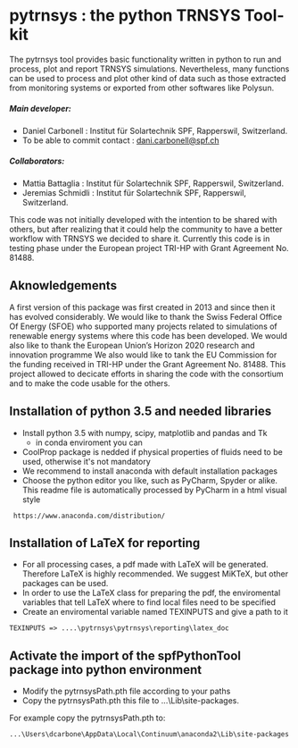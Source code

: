 
# pytrnsys : the python TRNSYS Tool-kit 
 
The pytrnsys tool provides basic functionality written in python to run and process, plot and report TRNSYS simulations.
Nevertheless, many functions can be used to process and plot other kind of data such as those extracted from monitoring systems
or exported from other softwares like Polysun.

##### Main developer: 
- Daniel Carbonell : Institut für Solartechnik SPF, Rapperswil, Switzerland.
- To be able to commit contact : dani.carbonell@spf.ch
##### Collaborators:
- Mattia Battaglia : Institut für Solartechnik SPF, Rapperswil, Switzerland.
- Jeremias Schmidli : Institut für Solartechnik SPF, Rapperswil, Switzerland.

This code was not initially developed with the intention to be shared with others, 
but after realizing that it could help the community to have a better workflow with TRNSYS 
we decided to share it. Currently this code is in testing phase under the European project 
TRI-HP with Grant Agreement No. 81488. 
 
## Aknowledgements
 
A first version of this package was first created in 2013 and since then it has evolved considerably. 
We would like to thank the Swiss Federal Office Of Energy (SFOE) 
who supported many projects related to simulations of renewable energy systems where this code has been developed. We would also like to thank the European Union’s Horizon 2020 research and innovation programme
We also would like to tank the EU Commission for the funding received in TRI-HP under the Grant Agreement No.  81488. 
This project allowed to decicate efforts in sharing the code with the consortium and to make the code usable for the others.  

  
## Installation of python 3.5 and needed libraries

- Install python 3.5 with numpy, scipy, matplotlib and pandas and Tk
    - in conda enviroment you can 
- CoolProp package is nedded if physical properties of fluids need to be used, otherwise it's not mandatory
- We recommend to install anaconda with default installation packages
- Choose the python editor you like, such as PyCharm, Spyder or alike. This readme file is automatically processed by PyCharm
in a html visual style   

```
 https://www.anaconda.com/distribution/
```

## Installation of LaTeX for reporting
- For all processing cases, a pdf made with LaTeX will be generated.
Therefore LaTeX is highly recommended. We suggest MiKTeX, but other packages can be used.
- In order to use the LaTeX class for preparing the pdf, the enviromental variables 
  that tell LaTeX where to find local files need to  be specified
- Create an enviromental variable named TEXINPUTS and give a path to it 

```
TEXINPUTS => ....\pytrnsys\pytrnsys\reporting\latex_doc
```
 
## Activate the import of the spfPythonTool package into python environment


- Modify the pytrnsysPath.pth file according to your paths 
- Copy the pytrnsysPath.pth this file to ...\Lib\site-packages. 

For example copy the pytrnsysPath.pth to: 
```
...\Users\dcarbone\AppData\Local\Continuum\anaconda2\Lib\site-packages
```



